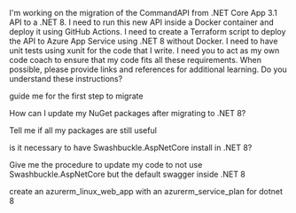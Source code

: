 I'm working on the migration of the CommandAPI from .NET Core App 3.1 API to a .NET 8. 
I need to run this new API inside a Docker container and deploy it using GitHub Actions.
I need to create a Terraform script to deploy the API to Azure App Service using .NET 8 without Docker.
I need to have unit tests using xunit for the code that I write.
I need you to act as my own code coach to ensure that my code fits all these requirements. 
When possible, please provide links and references for additional learning. 
Do you understand these instructions? 


guide me for the first step to migrate

How can I update my NuGet packages after migrating to .NET 8?

Tell me if all my packages are still useful

is it necessary to have Swashbuckle.AspNetCore install in .NET 8?

Give me the procedure to update my code to not use Swashbuckle.AspNetCore but the default swagger inside .NET 8

create an azurerm_linux_web_app with an azurerm_service_plan for dotnet 8